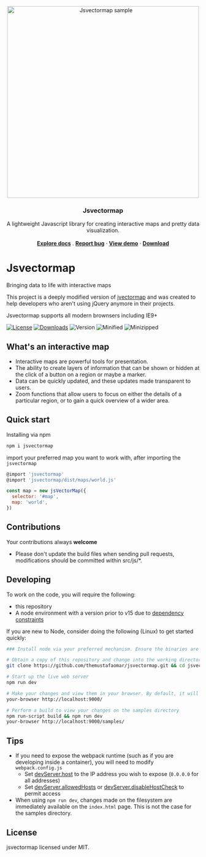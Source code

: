<p align="center">
  <a href="https://themustafaomar.com/open-source/jsvectormap">
    <img src="assets/images/jsvectormap.jpg" alt="Jsvectormap sample" width="500" />
  </a>
</p>

<h3 align="center">Jsvectormap</h3>

<p align="center">
  A lightweight Javascript library for creating interactive maps and pretty data visualization.
  <br>
  <br>
  <a href="https://themustafaomar.com/open-source/jsvectormap"><strong>Explore docs</strong></a>
  .
  <a href="https://github.com/themustafaomar/jsvectormap/issues/new"><strong>Report bug</strong></a>
  ·
  <a href="https://themustafaomar.com/open-source/jsvectormap"><strong>View demo</strong></a>
  ·
  <a href="https://github.com/themustafaomar/jsvectormap/archive/master.zip"><strong>Download</strong></a>
</p>

# Jsvectormap

Bringing data to life with interactive maps

This project is a deeply modified version of [jvectormap](https://github.com/bjornd/jvectormap) and was created to help developers who aren't using jQuery anymore in their projects.

Jsvectormap supports all modern brownsers including IE9+

<a href="https://www.npmjs.com/package/jsvectormap"><img src="https://img.shields.io/npm/l/jsvectormap.svg?sanitize=true" alt="License"></a>
<a href="https://npmcharts.com/compare/jsvectormap?minimal=true"><img src="https://img.shields.io/npm/dm/jsvectormap.svg?sanitize=true" alt="Downloads"></a>
<img src="https://img.shields.io/npm/v/jsvectormap.svg?sanitize=true" alt="Version">
<img src="https://img.shields.io/bundlephobia/min/jsvectormap" alt="Minified">
<img src="https://img.shields.io/bundlephobia/minzip/jsvectormap" alt="Minizipped">

## What's an interactive map

* Interactive maps are powerful tools for presentation.
* The ability to create layers of information that can be shown or hidden at the click of a button on a region or maybe a marker.
* Data can be quickly updated, and these updates made transparent to users. 
* Zoom functions that allow users to focus on either the details of a particular region, or to gain a quick overview of a wider area.

## Quick start

Installing via npm
```js
npm i jsvectormap
```

import your preferred map you want to work with, after importing the `jsvectormap`

```js
@import 'jsvectormap'
@import 'jsvectormap/dist/maps/world.js'

const map = new jsVectorMap({
  selector: '#map',
  map: 'world',
})
```

## Contributions
Your contributions always **welcome**

* Please don't update the build files when sending pull requests, modifications should be committed within src/js/*.

## Developing
To work on the code, you will require the following:
* this repository
* A node environment with a version prior to v15 due to [dependency constraints](https://github.com/sass/node-sass/issues/2965#issuecomment-717620196)

If you are new to Node, consider doing the following (Linux) to get started quickly:
```bash
### Install node via your preferred mechanism. Ensure the binaries are in your path

# Obtain a copy of this repository and change into the working directory
git clone https://github.com/themustafaomar/jsvectormap.git && cd jsvectormap

# Start up the live web server
npm run dev

# Make your changes and view them in your browser. By default, it will answer on port 9000
your-browser http://localhost:9000/

# Perform a build to view your changes on the samples directory
npm run-script build && npm run dev
your-browser http://localhost:9000/samples/
```

## Tips
* If you need to expose the webpack runtime (such as if you are developing inside a container), you will need to modify `webpack.config.js`
  * Set [devServer.host](https://webpack.js.org/configuration/dev-server/#devserverhost) to the IP address you wish to expose (`0.0.0.0` for all addresses)
  * Set [devServer.allowedHosts](https://webpack.js.org/configuration/dev-server/#devserverallowedhosts) or [devServer.disableHostCheck](https://webpack.js.org/configuration/dev-server/#devserverdisablehostcheck) to permit access
* When using `npm run dev`, changes made on the filesystem are immediately available on the `index.html` page. This is not the case for the samples directory.

## License
jsvectormap licensed under MIT.
